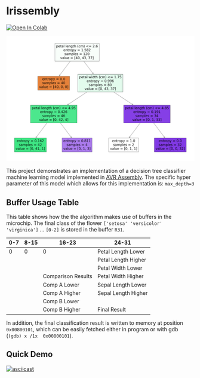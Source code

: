 # Irissembly

[![Open In Colab](https://colab.research.google.com/assets/colab-badge.svg)](https://colab.research.google.com/drive/1uuUUe4KSJ94Sp6UCfkCl2pyvcXyLa_QN?usp=sharing)


![DecisionTree](./how.png)

This project demonstrates an implementation of a decision tree classifier machine learning model implemented in [AVR Assembly](https://ww1.microchip.com/downloads/en/DeviceDoc/AVR-Instruction-Set-Manual-DS40002198A.pdf). The specific hyper parameter of this model which allows for this implementation is: `max_depth=3`


## Buffer Usage Table

This table shows how the the algorithm makes use of buffers in the microchip. The final class of the flower `['setosa' 'versicolor' 'virginica']` ... `[0-2]` is stored in the buffer `R31`.

| 0-7 | 8-15 | 16-23              | 24-31               |
|-----|------|--------------------|---------------------|
| 0   | 0    | 0                  | Petal Length Lower  |
|     |      |                    | Petal Length Higher |
|     |      |                    | Petal Width Lower   |
|     |      | Comparison Results | Petal Width Higher  |
|     |      | Comp A Lower       | Sepal Length Lower  |
|     |      | Comp A Higher      | Sepal Length Higher |
|     |      | Comp B Lower       |                     |
|     |      | Comp B Higher      | Final Result        |


In addition, the final classification result is written to memory at position `0x00800101`, which can be easily fetched either in program or with gdb (`(gdb) x /1x  0x00800101`).

## Quick Demo
[![asciicast](https://asciinema.org/a/lRsxFATTRUVQq0r57WIV1qiVV.svg)](https://asciinema.org/a/lRsxFATTRUVQq0r57WIV1qiVV)
